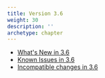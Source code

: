 ```yaml
---
title: Version 3.6
weight: 30
description: ''
archetype: chapter
---
```

- [What's New in 3.6](whats-new-in-3-6.md)
- [Known Issues in 3.6](known-issues-in-3-6.md)
- [Incompatible changes in 3.6](incompatible-changes-in-3-6.md)
